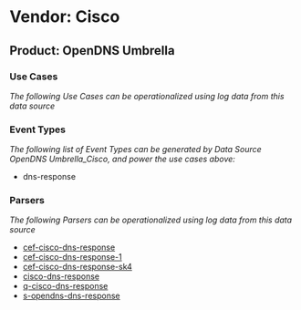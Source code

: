 Vendor: Cisco
=============
Product: OpenDNS Umbrella
-------------------------

### Use Cases

_The following Use Cases can be operationalized using log data from this data source_



### Event Types

_The following list of Event Types can be generated by Data Source OpenDNS Umbrella_Cisco, and power the use cases above:_

- dns-response


### Parsers

_The following Parsers can be operationalized using log data from this data source_

* [cef-cisco-dns-response](../Parsers/parserContent_cef-cisco-dns-response.md)
* [cef-cisco-dns-response-1](../Parsers/parserContent_cef-cisco-dns-response-1.md)
* [cef-cisco-dns-response-sk4](../Parsers/parserContent_cef-cisco-dns-response-sk4.md)
* [cisco-dns-response](../Parsers/parserContent_cisco-dns-response.md)
* [q-cisco-dns-response](../Parsers/parserContent_q-cisco-dns-response.md)
* [s-opendns-dns-response](../Parsers/parserContent_s-opendns-dns-response.md)
